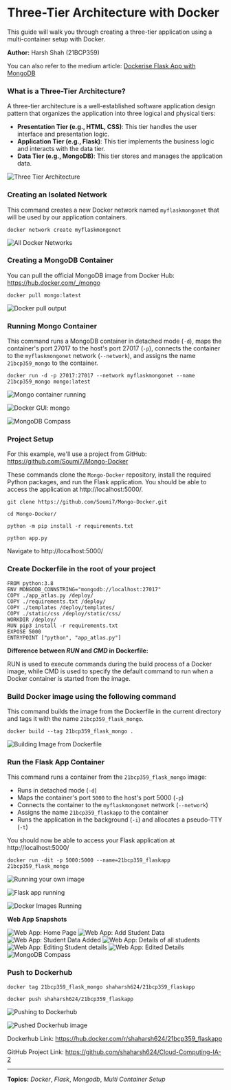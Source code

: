 # Three-Tier Architecture with Docker

This guide will walk you through creating a three-tier application using a multi-container setup with Docker.

**Author:** Harsh Shah (21BCP359)

You can also refer to the medium article: [Dockerise Flask App with MongoDB](https://harshshahdev.medium.com/dockerise-flask-app-with-mongodb-09427f4af8da)

### What is a Three-Tier Architecture?

A three-tier architecture is a well-established software application design pattern that organizes the application into three logical and physical tiers:

-   **Presentation Tier (e.g., HTML, CSS)**: This tier handles the user interface and presentation logic.
-   **Application Tier (e.g., Flask)**: This tier implements the business logic and interacts with the data tier.
-   **Data Tier (e.g., MongoDB)**: This tier stores and manages the application data.

![Three Tier Architecture](https://miro.medium.com/v2/resize:fit:720/format:webp/0*G-7HIcMgLH89QXvh.png)

### Creating an Isolated Network

This command creates a new Docker network named `myflaskmongonet` that will be used by our application containers.

```
docker network create myflaskmongonet
```

![All Docker Networks](https://miro.medium.com/v2/resize:fit:828/format:webp/1*LVkJ06WwsDTl3cQcAHe3Rg.png)

### Creating a MongoDB Container

You can pull the official MongoDB image from Docker Hub: https://hub.docker.com/_/mongo

```
docker pull mongo:latest
```

![Docker pull output](https://miro.medium.com/v2/resize:fit:828/format:webp/1*dlByTOVsOSfeV3k4zpAcOA.png)

### Running Mongo Container

This command runs a MongoDB container in detached mode (`-d`), maps the container's port 27017 to the host's port 27017 (`-p`), connects the container to the `myflaskmongonet` network (`--network`), and assigns the name `21bcp359_mongo` to the container.

```
docker run -d -p 27017:27017 --network myflaskmongonet --name 21bcp359_mongo mongo:latest
```

![Mongo container running](https://miro.medium.com/v2/resize:fit:828/format:webp/1*9TptUff4Ze2hP5qYqldLkg.png)

![Docker GUI: mongo](https://miro.medium.com/v2/resize:fit:828/format:webp/1*c9sGrWdQARxiy_gVnWVkdg.png)

![MongoDB Compass](https://miro.medium.com/v2/resize:fit:828/format:webp/1*T4oyUAmSy_JgM_g3_GfJvg.png)

### Project Setup

For this example, we'll use a project from GitHub: https://github.com/Soumi7/Mongo-Docker

These commands clone the `Mongo-Docker` repository, install the required Python packages, and run the Flask application. You should be able to access the application at http://localhost:5000/.

```
git clone https://github.com/Soumi7/Mongo-Docker.git
```

```
cd Mongo-Docker/
```

```
python -m pip install -r requirements.txt
```

```
python app.py
```

Navigate to http://localhost:5000/

### Create Dockerfile in the root of your project

```
FROM python:3.8
ENV MONGODB_CONNSTRING="mongodb://localhost:27017"
COPY ./app_atlas.py /deploy/
COPY ./requirements.txt /deploy/
COPY ./templates /deploy/templates/
COPY ./static/css /deploy/static/css/
WORKDIR /deploy/
RUN pip3 install -r requirements.txt
EXPOSE 5000
ENTRYPOINT ["python", "app_atlas.py"]
```

**Difference between _RUN_ and _CMD_ in Dockerfile:**

RUN is used to execute commands during the build process of a Docker image, while CMD is used to specify the default command to run when a Docker container is started from the image.

### Build Docker image using the following command

This command builds the image from the Dockerfile in the current directory and tags it with the name `21bcp359_flask_mongo`.

```
docker build --tag 21bcp359_flask_mongo .
```

![Building Image from Dockerfile](https://miro.medium.com/v2/resize:fit:828/format:webp/1*W2Glnv4ghUjIqXxcO-mmCQ.png)

### Run the Flask App Container

This command runs a container from the `21bcp359_flask_mongo` image:

-   Runs in detached mode (`-d`)
-   Maps the container's port `5000` to the host's port 5000 (`-p`)
-   Connects the container to the `myflaskmongonet` network (`--network`)
-   Assigns the name `21bcp359_flaskapp` to the container
-   Runs the application in the background (`-i`) and allocates a pseudo-TTY (`-t`)

You should now be able to access your Flask application at http://localhost:5000/

```
docker run -dit -p 5000:5000 --name=21bcp359_flaskapp 21bcp359_flask_mongo
```

![Running your own image](https://miro.medium.com/v2/resize:fit:828/format:webp/1*Jicj8EibXfdwJgkKp_40Bw.png)

![Flask app running](https://miro.medium.com/v2/resize:fit:828/format:webp/1*qcN7xoW358y8F3p0KBUeHQ.png)

![Docker Images Running](https://miro.medium.com/v2/resize:fit:828/format:webp/1*2sHHdv5W9u_taAQkENs45w.png)

**Web App Snapshots**

![Web App: Home Page](https://miro.medium.com/v2/resize:fit:828/format:webp/1*0RImt5O_u4L2m-B7pn7a-w.png)
![Web App: Add Student Data](https://miro.medium.com/v2/resize:fit:828/format:webp/1*szx5nOSzo6GNjqOtSfcTmA.png)
![Web App: Student Data Added](https://miro.medium.com/v2/resize:fit:828/format:webp/1*sU7qj9k3GdOagZgnY8LirQ.png)
![Web App: Details of all students](https://miro.medium.com/v2/resize:fit:828/format:webp/1*IJb9sjGUS4zw04hhvBsWug.png)
![Web App: Editing Student details
](https://miro.medium.com/v2/resize:fit:828/format:webp/1*EVJCXSq6zTXHFk-srinjTw.png)
![Web App: Edited Details](https://miro.medium.com/v2/resize:fit:828/format:webp/1*frAmhTvLuWaNoTMldgjsuQ.png)
![MongoDB Compass](https://miro.medium.com/v2/resize:fit:828/format:webp/1*pJBq_h38P3gXt3nUqRvipA.png)

### Push to Dockerhub

```
docker tag 21bcp359_flask_mongo shaharsh624/21bcp359_flaskapp
```

```
docker push shaharsh624/21bcp359_flaskapp
```

![Pushing to Dockerhub](https://miro.medium.com/v2/resize:fit:828/format:webp/1*k8YtraawujMXE9Rx3Cfgig.png)

![Pushed Dockerhub image](https://miro.medium.com/v2/resize:fit:828/format:webp/1*paj_mEaUxBbOh0NjhVC6Jg.png)

Dockerhub Link: https://hub.docker.com/r/shaharsh624/21bcp359_flaskapp

GitHub Project Link: https://github.com/shaharsh624/Cloud-Computing-IA-2

---

**Topics:** _Docker_, _Flask_, _Mongodb_, _Multi Container Setup_
